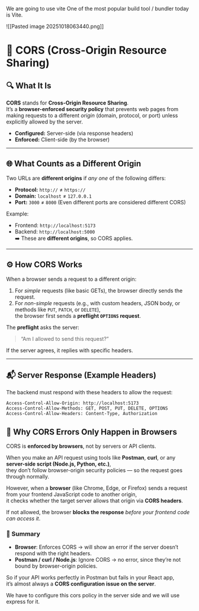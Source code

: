 We are going to use vite
One of the most popular build tool / bundler today is Vite.

![[Pasted image 20251018063440.png]]


# 🧠 CORS (Cross-Origin Resource Sharing)

## 🔍 What It Is
**CORS** stands for **Cross-Origin Resource Sharing**.  
It’s a **browser-enforced security policy** that prevents web pages from making requests to a different *origin* (domain, protocol, or port) unless explicitly allowed by the server.

- **Configured:** Server-side (via response headers)  
- **Enforced:** Client-side (by the browser)

---

## 🌐 What Counts as a Different Origin
Two URLs are **different origins** if *any one* of the following differs:
- **Protocol:** `http://` ≠ `https://`
- **Domain:** `localhost` ≠ `127.0.0.1`
- **Port:** `3000` ≠ `8000`  (Even different ports are considered different CORS)

Example:
- Frontend: `http://localhost:5173`
- Backend: `http://localhost:5000`  
➡️ These are **different origins**, so CORS applies.

---

## ⚙️ How CORS Works
When a browser sends a request to a different origin:

1. For *simple* requests (like basic GETs), the browser directly sends the request.
2. For *non-simple* requests (e.g., with custom headers, JSON body, or methods like `PUT`, `PATCH`, or `DELETE`),  
   the browser first sends a **preflight `OPTIONS` request**.

The **preflight** asks the server:
> “Am I allowed to send this request?”

If the server agrees, it replies with specific headers.

---

## 📬 Server Response (Example Headers)
The backend must respond with these headers to allow the request:

```http
Access-Control-Allow-Origin: http://localhost:5173
Access-Control-Allow-Methods: GET, POST, PUT, DELETE, OPTIONS
Access-Control-Allow-Headers: Content-Type, Authorization

```

## 🧩 Why CORS Errors Only Happen in Browsers

CORS is **enforced by browsers**, not by servers or API clients.

When you make an API request using tools like **Postman**, **curl**, or any **server-side script (Node.js, Python, etc.)**,  
they don’t follow browser-origin security policies — so the request goes through normally.

However, when a **browser** (like Chrome, Edge, or Firefox) sends a request from your frontend JavaScript code to another origin,  
it checks whether the target server allows that origin via **CORS headers**.

If not allowed, the browser **blocks the response** *before your frontend code can access it*.

### 🔑 Summary
- **Browser**: Enforces CORS → will show an error if the server doesn’t respond with the right headers.
- **Postman / curl / Node.js**: Ignore CORS → no error, since they’re not bound by browser-origin policies.

So if your API works perfectly in Postman but fails in your React app,  
it’s almost always a **CORS configuration issue on the server**.


We have to configure this cors policy in the server side and we will use express for it.